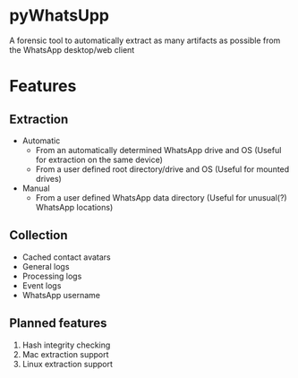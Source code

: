 # pyWhatsUpp

A forensic tool to automatically extract as many artifacts as possible from the WhatsApp desktop/web client

# Features

## Extraction

* Automatic
    - From an automatically determined WhatsApp drive and OS (Useful for extraction on the same device)
    - From a user defined root directory/drive and OS (Useful for mounted drives)
* Manual
    - From a user defined WhatsApp data directory (Useful for unusual(?) WhatsApp locations)

## Collection

* Cached contact avatars
* General logs
* Processing logs
* Event logs
* WhatsApp username

## Planned features

1. Hash integrity checking
2. Mac extraction support
3. Linux extraction support